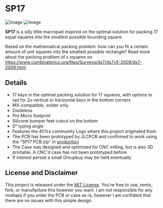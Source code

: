 # SP17

![image](https://github.com/user-attachments/assets/ec1a7d7e-9a86-47c5-8401-d039ced90c2e)
![image](https://github.com/user-attachments/assets/a09fe58b-1ae0-4ebf-a7f2-b44dd91cff30)



**SP17** is a silly little macropad inspired on the optimal solution for packing 17 equal squares into the smallest possible bounding square.

Based on the mathematical packing problem: how can you fit a certain amount of unit squares into the smallest possible rectangle? Read more about the packing problem of x squares on https://www.combinatorics.org/files/Surveys/ds7/ds7v5-2009/ds7-2009.html

## Details

- 17 keys in the optimal packing solution for 17 squares, with options to opt for 2u vertical or horizontal keys in the bottom corners
- MX-compatible, solder only
- Diodeless
- Pro Micro footprint
- Silicone bumper feet cutout on the bottom
- 0° typing angle
- Features the 40%s community Logo where this project originated from
- The PCB has been prototyped by JLCPCB and confirmed to work using the "SP17 PCB.zip" in [production](SP17%PCB/production)
- The Case was designed and optimized for CNC milling, but is also 3D printable. A CNC'd case has not been prototyped before
- If interest persist a small Groupbuy may be held eventually

## License and Disclaimer

This project is released under the [MIT License](LICENSE). You're free to use, remix, fork, or manufacture this however you want. I am not responsible for any mishaps if you order the PCB or case as-is, however I am confident that there are no issues with this simple design.
